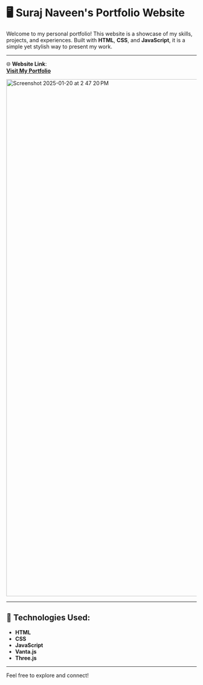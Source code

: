 # 🖥️ **Suraj Naveen's Portfolio Website**

Welcome to my personal portfolio! This website is a showcase of my skills, projects, and experiences. Built with **HTML**, **CSS**, and **JavaScript**, it is a simple yet stylish way to present my work.

---

🌐 **Website Link**:  
[**Visit My Portfolio**](https://surajnav2210.github.io/Portfolio/)

<img width="1371" alt="Screenshot 2025-01-20 at 2 47 20 PM" src="https://github.com/user-attachments/assets/efffa1e6-8a63-4456-a81e-bbedcbd46828" />

---

## 🚀 Technologies Used:

- **HTML**
- **CSS**
- **JavaScript**
- **Vanta.js**
- **Three.js**

---

Feel free to explore and connect!
